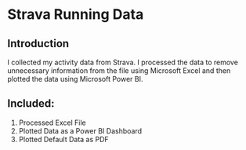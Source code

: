 # Strava Running Data

## Introduction

I collected my activity data from Strava. I processed the data to remove unnecessary information from the file using Microsoft Excel and then plotted the data using Microsoft Power BI.

## Included:

1. Processed Excel File
2. Plotted Data as a Power BI Dashboard
3. Plotted Default Data as PDF
